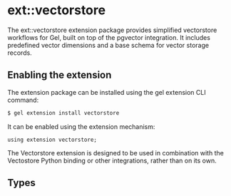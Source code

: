 # ext::vectorstore

The ext::vectorstore extension package provides simplified vectorstore workflows for Gel, built on top of the pgvector integration. It includes predefined vector dimensions and a base schema for vector storage records.

## Enabling the extension

The extension package can be installed using the gel extension CLI command:

```bash
$ gel extension install vectorstore
```

It can be enabled using the extension mechanism:

```sdl
using extension vectorstore;
```

The Vectorstore extension is designed to be used in combination with the Vectostore Python binding or other integrations, rather than on its own.

## Types

